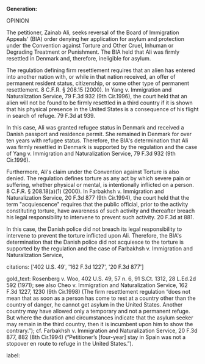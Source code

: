 **Generation:**

 <answer>

OPINION

The petitioner, Zainab Ali, seeks reversal of the Board of Immigration Appeals' (BIA) order denying her application for asylum and protection under the Convention against Torture and Other Cruel, Inhuman or Degrading Treatment or Punishment. The BIA held that Ali was firmly resettled in Denmark and, therefore, ineligible for asylum.

The regulation defining firm resettlement requires that an alien has entered into another nation with, or while in that nation received, an offer of permanent resident status, citizenship, or some other type of permanent resettlement. 8 C.F.R. § 208.15 (2000). In Yang v. Immigration and Naturalization Service, 79 F.3d 932 (9th Cir.1996), the court held that an alien will not be found to be firmly resettled in a third country if it is shown that his physical presence in the United States is a consequence of his flight in search of refuge. 79 F.3d at 939.

In this case, Ali was granted refugee status in Denmark and received a Danish passport and residence permit. She remained in Denmark for over ten years with refugee status. Therefore, the BIA's determination that Ali was firmly resettled in Denmark is supported by the regulation and the case of Yang v. Immigration and Naturalization Service, 79 F.3d 932 (9th Cir.1996).

Furthermore, Ali's claim under the Convention against Torture is also denied. The regulation defines torture as any act by which severe pain or suffering, whether physical or mental, is intentionally inflicted on a person. 8 C.F.R. § 208.18(a)(1) (2000). In Farbakhsh v. Immigration and Naturalization Service, 20 F.3d 877 (9th Cir.1994), the court held that the term "acquiescence" requires that the public official, prior to the activity constituting torture, have awareness of such activity and thereafter breach his legal responsibility to intervene to prevent such activity. 20 F.3d at 881.

In this case, the Danish police did not breach its legal responsibility to intervene to prevent the torture inflicted upon Ali. Therefore, the BIA's determination that the Danish police did not acquiesce to the torture is supported by the regulation and the case of Farbakhsh v. Immigration and Naturalization Service,

citations: ['402 U.S. 49', '162 F.3d 1227', '20 F.3d 877']

gold_text: Rosenberg v. Woo, 402 U.S. 49, 57 n. 6, 91 S.Ct. 1312, 28 L.Ed.2d 592 (1971); see also Cheo v. Immigration and Naturalization Service, 162 F.3d 1227, 1230 (9th Cir.1998) (The firm resettlement regulation “does not mean that as soon as a person has come to rest at a country other than the country of danger, he cannot get asylum in the United States. Another country may have allowed only a temporary and not a permanent refuge. But where the duration and circumstances indicate that the asylum seeker may remain in the third country, then it is incumbent upon him to show the contrary.”); cf. Farbakhsh v. Immigration and Naturalization Service, 20 F.3d 877, 882 (8th Cir.1994) (“Petitioner’s [four-year] stay in Spain was not a stopover en route to refuge in the United States.”).

label: 